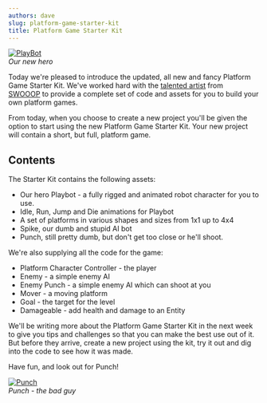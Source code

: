 ```yaml
---
authors: dave
slug: platform-game-starter-kit
title: Platform Game Starter Kit
---
```


[![PlayBot](/img/playbot.png)](/img/playbot.png)
<br />_Our new hero_

Today we're pleased to introduce the updated, all new and fancy Platform Game Starter Kit. We've worked hard with the [talented artist](http://www.philippamoore.com) from [SWOOOP](https://blog.playcanvas.com/swooop/) to provide a complete set of code and assets for you to build your own platform games.

From today, when you choose to create a new project you'll be given the option to start using the new Platform Game Starter Kit. Your new project will contain a short, but full, platform game.

## Contents

The Starter Kit contains the following assets:

- Our hero Playbot - a fully rigged and animated robot character for you to use.
- Idle, Run, Jump and Die animations for Playbot
- A set of platforms in various shapes and sizes from 1x1 up to 4x4
- Spike, our dumb and stupid AI bot
- Punch, still pretty dumb, but don't get too close or he'll shoot.

We're also supplying all the code for the game:

- Platform Character Controller - the player
- Enemy - a simple enemy AI
- Enemy Punch - a simple enemy AI which can shoot at you
- Mover - a moving platform
- Goal - the target for the level
- Damageable - add health and damage to an Entity

We'll be writing more about the Platform Game Starter Kit in the next week to give you tips and challenges so that you can make the best use out of it. But before they arrive, create a new project using the kit, try it out and dig into the code to see how it was made.

Have fun, and look out for Punch!

[![Punch](/img/PlayCanvas-2.jpg)](/img/PlayCanvas-2.jpg)
<br />_Punch - the bad guy_
